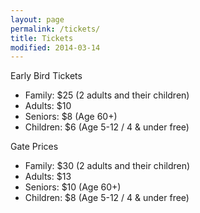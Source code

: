 ```yaml
---
layout: page
permalink: /tickets/
title: Tickets
modified: 2014-03-14
---
```


Early Bird Tickets

* Family: $25 (2 adults and their children)
* Adults: $10
* Seniors: $8 (Age 60+)
* Children: $6 (Age 5-12 / 4 & under free)

Gate Prices

* Family: $30 (2 adults and their children)
* Adults: $13
* Seniors: $10 (Age 60+)
* Children: $8 (Age 5-12 / 4 & under free)
